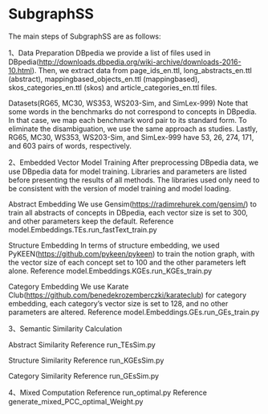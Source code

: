 # SubgraphSS


The main steps of SubgraphSS are as follows:

1、Data Preparation
DBpedia
we provide a list of files used in DBpedia(http://downloads.dbpedia.org/wiki-archive/downloads-2016-10.html).
Then, we extract data from page_ids_en.ttl, long_abstracts_en.ttl (abstract), mappingbased_objects_en.ttl (mappingbased), skos_categories_en.ttl (skos) and article_categories_en.ttl files.

Datasets(RG65, MC30, WS353, WS203-Sim, and SimLex-999)
Note that some words in the benchmarks do not correspond to concepts in DBpedia.
In that case, we map each benchmark word pair to its standard form. To eliminate the
disambiguation, we use the same approach as studies.
Lastly, RG65, MC30, WS353, WS203-Sim, and SimLex-999 have 53, 26, 274, 171, and 603 pairs of words, respectively.


2、Embedded Vector Model Training
After preprocessing DBpedia data, we use DBpedia data for model training.
Libraries and parameters are listed before presenting the results of all methods.
The libraries used only need to be consistent with the version of model training and model loading.

Abstract Embedding
We use Gensim(https://radimrehurek.com/gensim/) to train all abstracts of concepts in DBpedia, each vector size is set to 300, and other parameters keep the default.
Reference model.Embeddings.TEs.run_fastText_train.py

Structure Embedding
In terms of structure embedding, we used PyKEEN(https://github.com/pykeen/pykeen) to train the notion graph, with the vector size of each concept set to 100
and the other parameters left alone.
Reference model.Embeddings.KGEs.run_KGEs_train.py

Category Embedding
We use Karate Club(https://github.com/benedekrozemberczki/karateclub) for category embedding, each category’s vector size is set to 128, and no other parameters are altered.
Reference model.Embeddings.GEs.run_GEs_train.py


3、Semantic Similarity Calculation

Abstract Similarity
Reference run_TEsSim.py

Structure Similarity
Reference run_KGEsSim.py

Category Similarity
Reference run_GEsSim.py


4、Mixed Computation
Reference run_optimal.py
Reference generate_mixed_PCC_optimal_Weight.py
